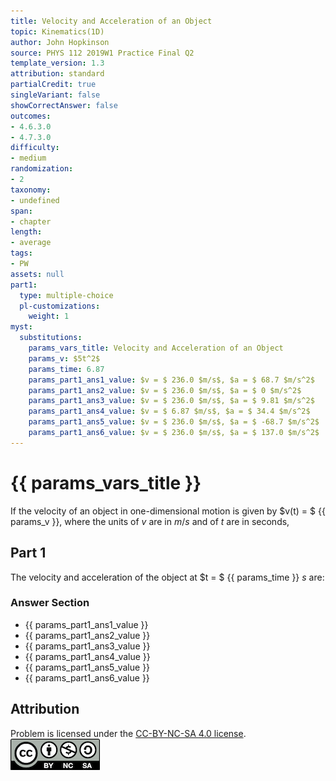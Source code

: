 ```yaml
---
title: Velocity and Acceleration of an Object
topic: Kinematics(1D)
author: John Hopkinson
source: PHYS 112 2019W1 Practice Final Q2
template_version: 1.3
attribution: standard
partialCredit: true
singleVariant: false
showCorrectAnswer: false
outcomes:
- 4.6.3.0
- 4.7.3.0
difficulty:
- medium
randomization:
- 2
taxonomy:
- undefined
span:
- chapter
length:
- average
tags:
- PW
assets: null
part1:
  type: multiple-choice
  pl-customizations:
    weight: 1
myst:
  substitutions:
    params_vars_title: Velocity and Acceleration of an Object
    params_v: $5t^2$
    params_time: 6.87
    params_part1_ans1_value: $v = $ 236.0 $m/s$, $a = $ 68.7 $m/s^2$
    params_part1_ans2_value: $v = $ 236.0 $m/s$, $a = $ 0 $m/s^2$
    params_part1_ans3_value: $v = $ 236.0 $m/s$, $a = $ 9.81 $m/s^2$
    params_part1_ans4_value: $v = $ 6.87 $m/s$, $a = $ 34.4 $m/s^2$
    params_part1_ans5_value: $v = $ 236.0 $m/s$, $a = $ -68.7 $m/s^2$
    params_part1_ans6_value: $v = $ 236.0 $m/s$, $a = $ 137.0 $m/s^2$
---
```

# {{ params_vars_title }}
If the velocity of an object in one-dimensional motion is given by $v(t) = $ {{ params_v }}, where the units of $v$ are in $m/s$ and of $t$ are in seconds,

## Part 1

The velocity and acceleration of the object at $t = $ {{ params_time }} $s$ are:

### Answer Section

- {{ params_part1_ans1_value }}
- {{ params_part1_ans2_value }}
- {{ params_part1_ans3_value }}
- {{ params_part1_ans4_value }}
- {{ params_part1_ans5_value }}
- {{ params_part1_ans6_value }}

## Attribution

Problem is licensed under the [CC-BY-NC-SA 4.0 license](https://creativecommons.org/licenses/by-nc-sa/4.0/).<br> ![The Creative Commons 4.0 license requiring attribution-BY, non-commercial-NC, and share-alike-SA license.](https://raw.githubusercontent.com/firasm/bits/master/by-nc-sa.png)